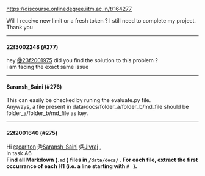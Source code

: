 https://discourse.onlinedegree.iitm.ac.in/t/164277

Will I receive new limit or a fresh token ? I still need to complete my project.<br/>
Thank you</p><hr>

<h4>22f3002248 (#277)</h4>
<p>hey <a class="mention" href="/u/23f2001975">@23f2001975</a> did you find the solution to this problem ?<br/>
i am facing the exact same issue</p><hr>

<h4>Saransh_Saini (#276)</h4>
<p>This can easily be checked by runing the evaluate.py file.<br/>
Anyways, a file present in data/docs/folder_a/folder_b/md_file should be folder_a/folder_b/md_file as key.</p><hr>

<h4>22f2001640 (#275)</h4>
<p>Hi <a class="mention" href="/u/carlton">@carlton</a> <a class="mention" href="/u/saransh_saini">@Saransh_Saini</a> <a class="mention" href="/u/jivraj">@Jivraj</a> ,<br/>
In task A6<br/>
<strong>Find all Markdown (<code>.md</code> ) files in <code>/data/docs/</code> . For each file, extract the first occurrance of each H1 (i.e. a line starting with <code># </code> ).